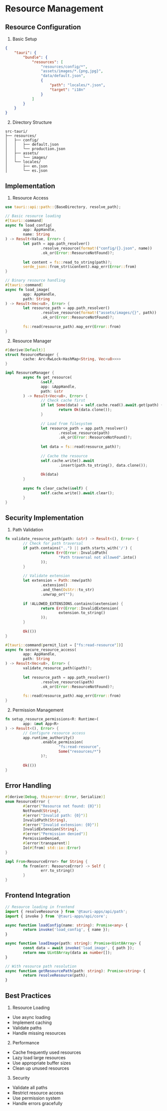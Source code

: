 # Resource Management

## Resource Configuration
1. Basic Setup
```json
{
	"tauri": {
		"bundle": {
			"resources": [
				"resources/config/*",
				"assets/images/*.{png,jpg}",
				"data/default.json",
				{
					"path": "locales/*.json",
					"target": "i18n"
				}
			]
		}
	}
}
```

2. Directory Structure
```plaintext
src-tauri/
├── resources/
│   ├── config/
│   │   ├── default.json
│   │   └── production.json
│   ├── assets/
│   │   └── images/
│   └── locales/
│       ├── en.json
│       └── es.json
```

## Implementation
1. Resource Access
```rust
use tauri::api::path::{BaseDirectory, resolve_path};

// Basic resource loading
#[tauri::command]
async fn load_config(
		app: AppHandle,
		name: String
) -> Result<Value, Error> {
		let path = app.path_resolver()
				.resolve_resource(format!("config/{}.json", name))
				.ok_or(Error::ResourceNotFound)?;
		
		let content = fs::read_to_string(path)?;
		serde_json::from_str(&content).map_err(Error::from)
}

// Binary resource handling
#[tauri::command]
async fn load_image(
		app: AppHandle,
		path: String
) -> Result<Vec<u8>, Error> {
		let resource_path = app.path_resolver()
				.resolve_resource(format!("assets/images/{}", path))
				.ok_or(Error::ResourceNotFound)?;
				
		fs::read(resource_path).map_err(Error::from)
}
```

2. Resource Manager
```rust
#[derive(Default)]
struct ResourceManager {
		cache: Arc<RwLock<HashMap<String, Vec<u8>>>>
}

impl ResourceManager {
		async fn get_resource(
				&self,
				app: &AppHandle,
				path: &str
		) -> Result<Vec<u8>, Error> {
				// Check cache first
				if let Some(data) = self.cache.read().await.get(path) {
						return Ok(data.clone());
				}
				
				// Load from filesystem
				let resource_path = app.path_resolver()
						.resolve_resource(path)
						.ok_or(Error::ResourceNotFound)?;
						
				let data = fs::read(resource_path)?;
				
				// Cache the resource
				self.cache.write().await
						.insert(path.to_string(), data.clone());
						
				Ok(data)
		}
		
		async fn clear_cache(&self) {
				self.cache.write().await.clear();
		}
}
```

## Security Implementation
1. Path Validation
```rust
fn validate_resource_path(path: &str) -> Result<(), Error> {
		// Check for path traversal
		if path.contains("..") || path.starts_with('/') {
				return Err(Error::InvalidPath(
						"Path traversal not allowed".into()
				));
		}
		
		// Validate extension
		let extension = Path::new(path)
				.extension()
				.and_then(OsStr::to_str)
				.unwrap_or("");
				
		if !ALLOWED_EXTENSIONS.contains(&extension) {
				return Err(Error::InvalidExtension(
						extension.to_string()
				));
		}
		
		Ok(())
}

#[tauri::command(permit_list = ["fs:read-resource"])]
async fn secure_resource_access(
		app: AppHandle,
		path: String
) -> Result<Vec<u8>, Error> {
		validate_resource_path(&path)?;
		
		let resource_path = app.path_resolver()
				.resolve_resource(&path)
				.ok_or(Error::ResourceNotFound)?;
				
		fs::read(resource_path).map_err(Error::from)
}
```

2. Permission Management
```rust
fn setup_resource_permissions<R: Runtime>(
		app: &mut App<R>
) -> Result<(), Error> {
		// Configure resource access
		app.runtime_authority()
				.enable_permission(
						"fs:read-resource",
						Some("resources/*")
				)?;
				
		Ok(())
}
```

## Error Handling
```rust
#[derive(Debug, thiserror::Error, Serialize)]
enum ResourceError {
		#[error("Resource not found: {0}")]
		NotFound(String),
		#[error("Invalid path: {0}")]
		InvalidPath(String),
		#[error("Invalid extension: {0}")]
		InvalidExtension(String),
		#[error("Permission denied")]
		PermissionDenied,
		#[error(transparent)]
		Io(#[from] std::io::Error)
}

impl From<ResourceError> for String {
		fn from(err: ResourceError) -> Self {
				err.to_string()
		}
}
```

## Frontend Integration
```typescript
// Resource loading in frontend
import { resolveResource } from '@tauri-apps/api/path';
import { invoke } from '@tauri-apps/api/core';

async function loadConfig(name: string): Promise<any> {
		return invoke('load_config', { name });
}

async function loadImage(path: string): Promise<Uint8Array> {
		const data = await invoke('load_image', { path });
		return new Uint8Array(data as number[]);
}

// With resource path resolution
async function getResourcePath(path: string): Promise<string> {
		return resolveResource(path);
}
```

## Best Practices
1. Resource Loading
- Use async loading
- Implement caching
- Validate paths
- Handle missing resources

2. Performance
- Cache frequently used resources
- Lazy load large resources
- Use appropriate buffer sizes
- Clean up unused resources

3. Security
- Validate all paths
- Restrict resource access
- Use permission system
- Handle errors gracefully
```